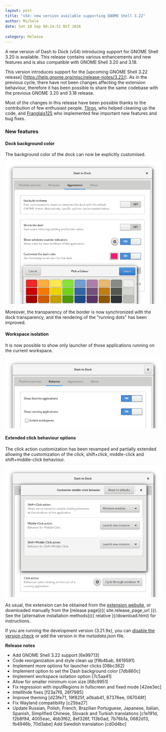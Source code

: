 ```yaml
---
layout: post
title: "v54: new version available supporting GNOME Shell 3.22"
author: Michele
date: Sat 10 Sep 00:24:51 BST 2016

category: Release
---
```


A new version of Dash to Dock (v54) introducing support for GNOME Shell 3.20 is available. This release contains various enhancements and new features and is also compatible with GNOME Shell 3.20 and 3.18.

<!--more-->

This version introduces support for the [upcoming GNOME Shell 3.22 release] (https://help.gnome.org/misc/release-notes/3.22/). As in the previous cycle, there have not been changes affecting the extension behaviour, therefore it has been possible to share the same codebase with the previous GNOME 3.20 and 3.18 release.

Most of the changes in this release have been possible thanks to the contribution of few enthusiast people. [Tliron](https://github.com/tliron), who helped cleaning up the code, and [Franglais125](https://github.com/franglais125) who implemented few important new features and bug fixes.

### New features

#### Dock background color

The background color of the dock can now be explicitly customised. 

<a href="/media/v54_background_color_settings.png"><img
src="/media/v54_background_color_settings.png" alt="Background color settings" class="center"></a>

Moreover, the transparency of the border is now synchronized with the dock transparency, and the  rendering of the "running dots" has been improved.

#### Workspace isolation

It is now possible to show only launcher of those applications running on the current workspace. 

<a href="/media/v54_workspace_isolation.png"><img
src="/media/v54_workspace_isolation.png" alt="Workspace isolation settings" class="center"></a>

#### Extended click behaviour options

The click action customization has been revamped and partially extended allowing the customization of the click, shift+click, middle-click and shift+middle-click behaviour. 

<a href="/media/v54_click_options.png"><img
src="/media/v54_click_options.png" alt="Extended click options  settings" class="center"></a>

As usual, the extension can be obtained from the [extension website](https://extensions.gnome.org/extension/307/dash-to-dock/), or downloaded manually from the [release page]({{ site.release_page_url }}). See the [alternative installation methods]({{ relative }}/download.html) for instructions.

If you are running the development version (3.21.9x), you can [disable the version check](https://www.maketecheasier.com/disable-extension-version-checks-gnome/) or add the version in the *metadata.json* file.

**Release notes**

* Add GNOME Shell 3.22 support [6e99713]
* Code reorganization and style clean up [f9b4bab, 8619591] 
* Implement more options for launcher clicks [08bc362]
* Implement option to set the Dash background color [7db860c]
* Implement workspace isolation option [7c5aa41]
* Allow for smaller minimum icon size [68c9951]
* Fix regression with inputRegions in fullscreen and fixed mode [42ee3ec]
* Intellihide fixes [f23a7f6, 28f7985]
* Improve theming [d23fe71, 19f825f, a0bab41, 87376ee, 067048f]
* Fix Wayland compatibility [c25ba27]
* Update Russian, Polish, French, Brazilian Portuguese, Japanese, Italian, Spanish, Simplified Chinese, Slovack and Turkish translations [c1e191d, f2b8f94, 4005eac, 4bb3f62, 8ef326f, 113b0ad, 7b76b1a, 0682d13, fb4946b, 70d3abe] Add Swedish translation [cd0d4bc]





